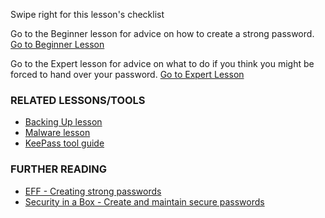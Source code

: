 [Title]: # (Что теперь?)
[Order]: # (4)

Swipe right for this lesson's checklist

Go to the Beginner lesson for advice on how to create a strong password.
[Go to Beginner Lesson](umbrella://lesson/passwords/0)

Go to the Expert lesson for advice on what to do if you think you might be forced to hand over your password.
[Go to Expert Lesson](umbrella://lesson/passwords/2)

### RELATED LESSONS/TOOLS

*   [Backing Up lesson](umbrella://lesson/backing-up)
*   [Malware lesson](umbrella://lesson/malware)
*   [KeePass tool guide](umbrella://tools/keepassx)

### FURTHER READING

*   [EFF - Creating strong passwords](https://ssd.eff.org/en/module/creating-strong-passwords)
*   [Security in a Box - Create and maintain secure passwords](https://securityinabox.org/en/guide/passwords/)